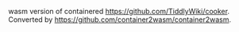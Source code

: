 wasm version of containered https://github.com/TiddlyWiki/cooker. Converted by https://github.com/container2wasm/container2wasm.

